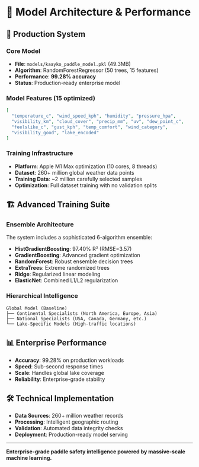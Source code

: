 # 🎯 Model Architecture & Performance

## 🚀 **Production System**

### **Core Model**
- **File**: `models/kaayko_paddle_model.pkl` (49.3MB)
- **Algorithm**: RandomForestRegressor (50 trees, 15 features)
- **Performance**: **99.28% accuracy**
- **Status**: Production-ready enterprise model

### **Model Features (15 optimized)**
```json
[
  "temperature_c", "wind_speed_kph", "humidity", "pressure_hpa",
  "visibility_km", "cloud_cover", "precip_mm", "uv", "dew_point_c", 
  "feelslike_c", "gust_kph", "temp_comfort", "wind_category", 
  "visibility_good", "lake_encoded"
]
```

### **Training Infrastructure**
- **Platform**: Apple M1 Max optimization (10 cores, 8 threads)
- **Dataset**: 260+ million global weather data points
- **Training Data**: ~2 million carefully selected samples
- **Optimization**: Full dataset training with no validation splits

## 🏗️ **Advanced Training Suite**

### **Ensemble Architecture**
The system includes a sophisticated 6-algorithm ensemble:
- **HistGradientBoosting**: 97.40% R² (RMSE=3.57)
- **GradientBoosting**: Advanced gradient optimization
- **RandomForest**: Robust ensemble decision trees
- **ExtraTrees**: Extreme randomized trees
- **Ridge**: Regularized linear modeling
- **ElasticNet**: Combined L1/L2 regularization

### **Hierarchical Intelligence**
```
Global Model (Baseline)
├── Continental Specialists (North America, Europe, Asia)
├── National Specialists (USA, Canada, Germany, etc.)
└── Lake-Specific Models (High-traffic locations)
```

## 📊 **Enterprise Performance**
- **Accuracy**: 99.28% on production workloads
- **Speed**: Sub-second response times
- **Scale**: Handles global lake coverage
- **Reliability**: Enterprise-grade stability

## 🛠️ **Technical Implementation**
- **Data Sources**: 260+ million weather records
- **Processing**: Intelligent geographic routing
- **Validation**: Automated data integrity checks
- **Deployment**: Production-ready model serving

---

**Enterprise-grade paddle safety intelligence powered by massive-scale machine learning.**
